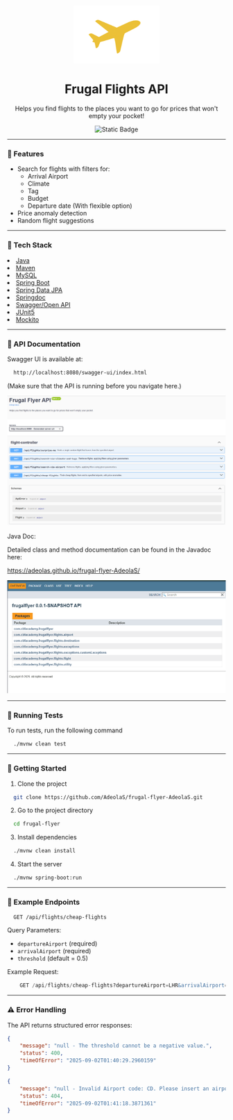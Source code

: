 <div align="center">
<img src="assets\FrugalFlightsPlane.png" alt="logo" width="200" height="auto" />
<h1>Frugal Flights API</h1>
<p>Helps you find flights to the places you want to go for prices that won't empty your pocket!</p>

![Static Badge](https://img.shields.io/badge/LANGUAGE-JAVA-brightgreen)

___


</div>

### :rocket: Features

- Search for flights with filters for:
    - Arrival Airport
    - Climate
    - Tag
    - Budget
    - Departure date (With flexible option)
- Price anomaly detection
- Random flight suggestions

___

<!-- TechStack -->
### :space_invader: Tech Stack
<li><a href="https://www.java.com/en/">Java</a></li>
<li><a href="https://maven.apache.org/">Maven</a></li>
<li><a href="https://www.mysql.com/">MySQL</a></li>
<li><a href="https://spring.io/projects/spring-boot">Spring Boot</a></li>
<li><a href="https://springdoc.org/">Spring Data JPA</a></li>
<li><a href="https://spring.io/projects/spring-data-jpa">Springdoc</a></li>
<li><a href="https://swagger.io/specification/">Swagger/Open API</a></li>
<li><a href="https://junit.org/">JUnit5</a></li>
<li><a href="https://site.mockito.org/">Mockito</a></li>

___

<!-- Documentation -->
### :book: API Documentation

Swagger UI is available at:

```bash
  http://localhost:8080/swagger-ui/index.html
```
(Make sure that the API is running before you navigate here.)
<div align="center"> 
  <img src="assets\frugalFlyerSwaggerScreenshot.png" alt="screenshot" />
</div>

Java Doc:

Detailed class and method documentation can be found in the Javadoc here: 

<a href="https://adeolas.github.io/frugal-flyer-AdeolaS/">https://adeolas.github.io/frugal-flyer-AdeolaS/</a>

<div align="center"> 
  <img src="assets\frugalFlyerJavaDocScreenshot.png" alt="screenshot" />
</div>

___
   
<!-- Running Tests -->
### :test_tube: Running Tests

To run tests, run the following command

```bash
  ./mvnw clean test
```

___
   

<!-- Run Locally -->
### :running: Getting Started

1. Clone the project

```bash
  git clone https://github.com/AdeolaS/frugal-flyer-AdeolaS.git
```

2. Go to the project directory

```bash
  cd frugal-flyer
```

3. Install dependencies

```bash
  ./mvnw clean install
```

4. Start the server

```bash
  ./mvnw spring-boot:run
```

___
   

<!-- Example Endpoints -->
### :microscope: Example Endpoints

```http
  GET /api/flights/cheap-flights
```

Query Parameters:

- `departureAirport` (required)
- `arrivalAirport` (required)
- `threshold` (default = 0.5)

Example Request:

```sql
    GET /api/flights/cheap-flights?departureAirport=LHR&arrivalAirport=CDG
```

---

<!-- Error Handling -->
### :warning: Error Handling

The API returns structured error responses:

```json
{
    "message": "null - The threshold cannot be a negative value.",
    "status": 400,
    "timeOfError": "2025-09-02T01:40:29.2960159"
}
```

```json
{
    "message": "null - Invalid Airport code: CD. Please insert an airport that is recognised by this application.",
    "status": 404,
    "timeOfError": "2025-09-02T01:41:18.3871361"
}
```